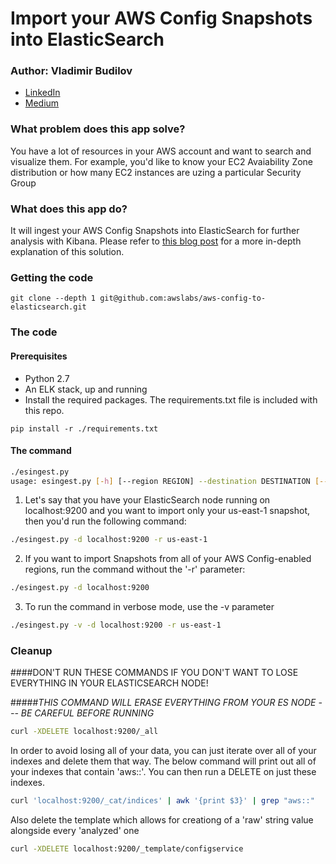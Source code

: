 Import your AWS Config Snapshots into ElasticSearch
===================================================
### Author: Vladimir Budilov
* [LinkedIn](https://www.linkedin.com/in/vbudilov/)
* [Medium](https://medium.com/@budilov)

### What problem does this app solve?
You have a lot of resources in your AWS account and want to search and visualize them. For example, you'd like to know your EC2 Avaiability Zone distribution or how many EC2 instances are uzing a particular Security Group

### What does this app do?
It will ingest your AWS Config Snapshots into ElasticSearch for further analysis with Kibana. Please
refer to [this blog post](https://aws.amazon.com/blogs/developer/how-to-analyze-aws-config-snapshots-with-elasticsearch-and-kibana/)
for a more in-depth explanation of this solution.


### Getting the code
```
git clone --depth 1 git@github.com:awslabs/aws-config-to-elasticsearch.git
```

### The code
#### Prerequisites
* Python 2.7
* An ELK stack, up and running
* Install the required packages. The requirements.txt file is included with this repo.
```
pip install -r ./requirements.txt
```

#### The command
```bash
./esingest.py
usage: esingest.py [-h] [--region REGION] --destination DESTINATION [--verbose]

```

1. Let's say that you have your ElasticSearch node running on localhost:9200 and you want to import only your us-east-1 snapshot, then you'd run the following command:
```bash
./esingest.py -d localhost:9200 -r us-east-1
```

2. If you want to import Snapshots from all of your AWS Config-enabled regions, run the command without the '-r' parameter:
```bash
./esingest.py -d localhost:9200
```
3. To run the command in verbose mode, use the -v parameter
```bash
./esingest.py -v -d localhost:9200 -r us-east-1
```

### Cleanup

####DON'T RUN THESE COMMANDS IF YOU DON'T WANT TO LOSE EVERYTHING IN YOUR ELASTICSEARCH NODE!

#####_THIS COMMAND WILL ERASE EVERYTHING FROM YOUR ES NODE --- BE CAREFUL BEFORE RUNNING_
```bash
curl -XDELETE localhost:9200/_all
```

In order to avoid losing all of your data, you can just iterate over all of your indexes and delete them that way. The below command will print out all of your indexes that contain 'aws::'. You can then run a DELETE on just these indexes.
```bash
curl 'localhost:9200/_cat/indices' | awk '{print $3}' | grep "aws::"
```

Also delete the template which allows for creationg of a 'raw' string value alongside every 'analyzed' one
```bash
curl -XDELETE localhost:9200/_template/configservice
```
